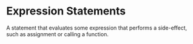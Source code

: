 # Expression Statements

A statement that evaluates some expression that performs a side-effect, such as assignment or calling a function.

